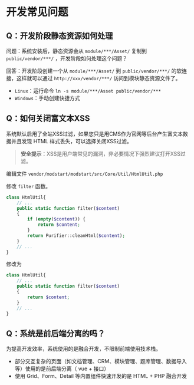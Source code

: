 # 开发常见问题



## Q：开发阶段静态资源如何处理

问题：系统安装后，静态资源会从 `module/***/Asset/` 复制到  `public/vendor/***/` ，开发阶段如何处理这个问题？

回答：开发阶段创建一个从  `module/***/Asset/` 到  `public/vendor/***/` 的软连接，这样就可以通过 `http://xxx/vendor/***/` 访问到模块静态资源文件了。 

- `Linux`：运行命令 `ln -s module/***/Asset public/vendor/***`
- `Windows`：手动创建快捷方式


## Q：如何关闭富文本XSS

系统默认启用了全站XSS过滤，如果您只是用CMS作为官网等后台产生富文本数据并且发现 HTML 样式丢失，可以选择关闭XSS过滤。

> **安全提示**：XSS是用户端常见的漏洞，非必要情况下强烈建议打开XSS过滤。

编辑文件 `vendor/modstart/modstart/src/Core/Util/HtmlUtil.php`

修改 `filter` 函数。

```php
class HtmlUtil{
    // ...
    public static function filter($content)
    {
        if (empty($content)) {
            return $content;
        }
        return Purifier::cleanHtml($content);
    }
    // ...
}
```

修改为

```php
class HtmlUtil{
    // ...
    public static function filter($content)
    {
        return $content;
    }
    // ...
}
```

## Q：系统是前后端分离的吗？

为提高开发效率，系统使用的是融合开发，不限制前端使用技术栈。

- 部分交互复杂的页面（如文档管理、CRM、模块管理、题库管理、数据导入等）使用的是前后端分离（ vue + 接口）
- 使用 Grid、Form、Detail 等内置组件快速开发的是 HTML + PHP 融合开发

